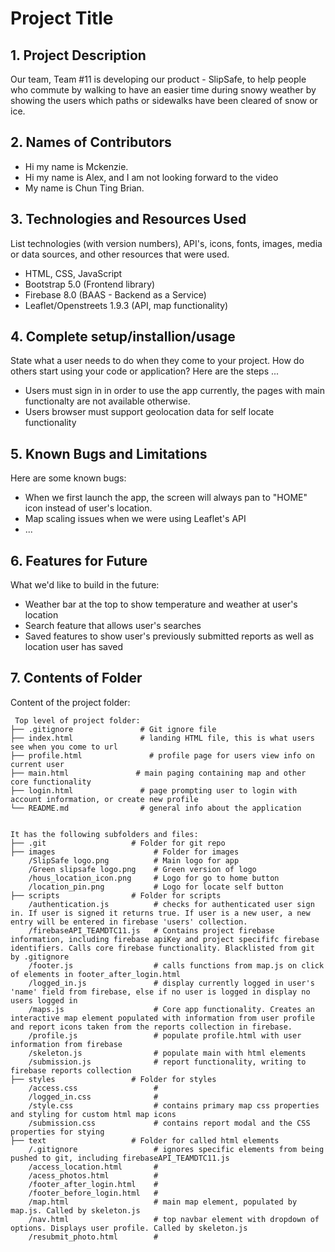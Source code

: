 # Project Title

## 1. Project Description
Our team, Team #11 is developing our product - SlipSafe, to help people who commute by walking to have an easier time during snowy weather by showing the users which paths or sidewalks have been cleared of snow or ice. 

## 2. Names of Contributors
* Hi my name is Mckenzie.
* Hi my name is Alex, and I am not looking forward to the video
* My name is Chun Ting Brian.
	
## 3. Technologies and Resources Used
List technologies (with version numbers), API's, icons, fonts, images, media or data sources, and other resources that were used.
* HTML, CSS, JavaScript
* Bootstrap 5.0 (Frontend library)
* Firebase 8.0 (BAAS - Backend as a Service)
* Leaflet/Openstreets 1.9.3 (API, map functionality)

## 4. Complete setup/installion/usage
State what a user needs to do when they come to your project.  How do others start using your code or application?
Here are the steps ...
* Users must sign in in order to use the app currently, the pages with main functionalty are not available otherwise.
* Users browser must support geolocation data for self locate functionality

## 5. Known Bugs and Limitations
Here are some known bugs:
* When we first launch the app, the screen will always pan to "HOME" icon instead of user's location.
* Map scaling issues when we were using Leaflet's API
* ...

## 6. Features for Future
What we'd like to build in the future:
* Weather bar at the top to show temperature and weather at user's location
* Search feature that allows user's searches
* Saved features to show user's previously submitted reports as well as location user has saved
	
## 7. Contents of Folder
Content of the project folder:

```
 Top level of project folder: 
├── .gitignore               # Git ignore file
├── index.html               # landing HTML file, this is what users see when you come to url
├── profile.html               # profile page for users view info on current user
├── main.html               # main paging containing map and other core functionality
├── login.html               # page prompting user to login with account information, or create new profile
└── README.md                # general info about the application


It has the following subfolders and files:
├── .git                   # Folder for git repo
├── images                      # Folder for images
    /SlipSafe logo.png          # Main logo for app
    /Green slipsafe logo.png    # Green version of logo
    /hous_location_icon.png     # Logo for go to home button
    /location_pin.png           # Logo for locate self button
├── scripts                # Folder for scripts
    /authentication.js          # checks for authenticated user sign in. If user is signed it returns true. If user is a new user, a new entry will be entered in firebase 'users' collection.
    /firebaseAPI_TEAMDTC11.js   # Contains project firebase information, including firebase apiKey and project specififc firebase identifiers. Calls core firebase functionality. Blacklisted from git by .gitignore
    /footer.js                  # calls functions from map.js on click of elements in footer_after_login.html
    /logged_in.js               # display currently logged in user's 'name' field from firebase, else if no user is logged in display no users logged in
    /maps.js                    # Core app functionality. Creates an interactive map element populated with information from user profile and report icons taken from the reports collection in firebase.
    /profile.js                 # populate profile.html with user information from firebase
    /skeleton.js                # populate main with html elements
    /submission.js              # report functionality, writing to firebase reports collection
├── styles                 # Folder for styles
    /access.css                 # 
    /logged_in.css              # 
    /style.css                  # contains primary map css properties and styling for custom html map icons
    /submission.css             # contains report modal and the CSS properties for stying
├── text                   # Folder for called html elements
    /.gitignore                 # ignores specific elements from being pushed to git, including firebaseAPI_TEAMDTC11.js
    /access_location.html       # 
    /acess_photos.html          # 
    /footer_after_login.html    # 
    /footer_before_login.html   # 
    /map.html                   # main map element, populated by map.js. Called by skeleton.js
    /nav.html                   # top navbar element with dropdown of options. Displays user profile. Called by skeleton.js
    /resubmit_photo.html        # 



```


